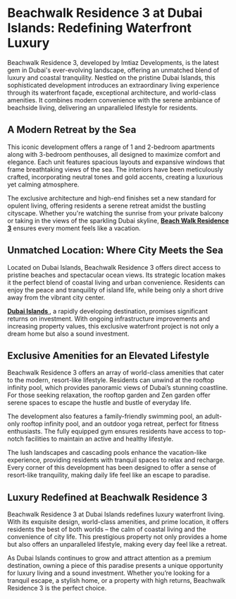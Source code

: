 <head>
  <meta charset="utf-8" />
  <meta name="viewport" content="width=device-width, initial-scale=1" />
  <meta name="google-site-verification" content="3ZfwRxupdrVnwl1Iun2TaaQQhcycUQPfMxzbQXjEpSc" />
</head>

<body>
<h1>Beachwalk Residence 3 at Dubai Islands: Redefining Waterfront Luxury</h1>
<p>Beachwalk Residence 3, developed by Imtiaz Developments, is the latest gem in Dubai's ever-evolving landscape, offering an unmatched blend of luxury and coastal tranquility. Nestled on the pristine Dubai Islands, this sophisticated development introduces an extraordinary living experience through its waterfront façade, exceptional architecture, and world-class amenities. It combines modern convenience with the serene ambiance of beachside living, delivering an unparalleled lifestyle for residents.</p>
<h2>A Modern Retreat by the Sea</h2>
<p>This iconic development offers a range of 1 and 2-bedroom apartments along with 3-bedroom penthouses, all designed to maximize comfort and elegance. Each unit features spacious layouts and expansive windows that frame breathtaking views of the sea. The interiors have been meticulously crafted, incorporating neutral tones and gold accents, creating a luxurious yet calming atmosphere.</p>
<p>The exclusive architecture and high-end finishes set a new standard for opulent living, offering residents a serene retreat amidst the bustling cityscape. Whether you're watching the sunrise from your private balcony or taking in the views of the sparkling Dubai skyline, <a href="https://www.dubaihousing-ae.com/project/beach-walk-residence-3-by-imtiaz-at-dubai-islands/"><strong>Beach Walk Residence 3</strong></a> ensures every moment feels like a vacation.</p>
<h2>Unmatched Location: Where City Meets the Sea</h2>
<p>Located on Dubai Islands, Beachwalk Residence 3 offers direct access to pristine beaches and spectacular ocean views. Its strategic location makes it the perfect blend of coastal living and urban convenience. Residents can enjoy the peace and tranquility of island life, while being only a short drive away from the vibrant city center.</p>
<p><a href="https://www.dubaihousing-ae.com/our-communities/dubai-islands/"><strong>Dubai Islands </strong></a>, a rapidly developing destination, promises significant returns on investment. With ongoing infrastructure improvements and increasing property values, this exclusive waterfront project is not only a dream home but also a sound investment.</p>
<h2>Exclusive Amenities for an Elevated Lifestyle</h2>
<p>Beachwalk Residence 3 offers an array of world-class amenities that cater to the modern, resort-like lifestyle. Residents can unwind at the rooftop infinity pool, which provides panoramic views of Dubai’s stunning coastline. For those seeking relaxation, the rooftop garden and Zen garden offer serene spaces to escape the hustle and bustle of everyday life.</p>
<p>The development also features a family-friendly swimming pool, an adult-only rooftop infinity pool, and an outdoor yoga retreat, perfect for fitness enthusiasts. The fully equipped gym ensures residents have access to top-notch facilities to maintain an active and healthy lifestyle.</p>
<p>The lush landscapes and cascading pools enhance the vacation-like experience, providing residents with tranquil spaces to relax and recharge. Every corner of this development has been designed to offer a sense of resort-like tranquility, making daily life feel like an escape to paradise.</p>
<h2>Luxury Redefined at Beachwalk Residence 3</h2>
<p>Beachwalk Residence 3 at Dubai Islands redefines luxury waterfront living. With its exquisite design, world-class amenities, and prime location, it offers residents the best of both worlds – the calm of coastal living and the convenience of city life. This prestigious property not only provides a home but also offers an unparalleled lifestyle, making every day feel like a retreat.</p>
<p>As Dubai Islands continues to grow and attract attention as a premium destination, owning a piece of this paradise presents a unique opportunity for luxury living and a sound investment. Whether you’re looking for a tranquil escape, a stylish home, or a property with high returns, Beachwalk Residence 3 is the perfect choice.</p>
</body>

</html>
